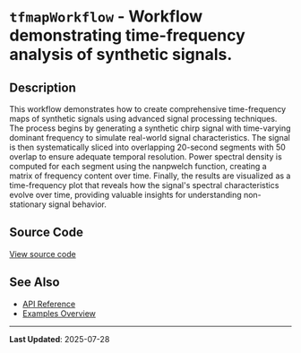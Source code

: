 # `tfmapWorkflow` - Workflow demonstrating time-frequency analysis of synthetic signals.

## Description

This workflow demonstrates how to create comprehensive time-frequency maps of synthetic signals using advanced signal processing techniques. The process begins by generating a synthetic chirp signal with time-varying dominant frequency to simulate real-world signal characteristics. The signal is then systematically sliced into overlapping 20-second segments with 50 overlap to ensure adequate temporal resolution. Power spectral density is computed for each segment using the nanpwelch function, creating a matrix of frequency content over time. Finally, the results are visualized as a time-frequency plot that reveals how the signal's spectral characteristics evolve over time, providing valuable insights for understanding non-stationary signal behavior.

## Source Code

[View source code](../../examples/workflows/tfmapWorkflow.m)

## See Also

- [API Reference](../api/README.md)
- [Examples Overview](README.md)

---

**Last Updated**: 2025-07-28
